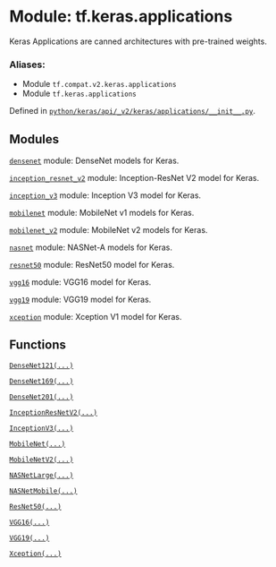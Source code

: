 <div itemscope itemtype="http://developers.google.com/ReferenceObject">
<meta itemprop="name" content="tf.keras.applications" />
<meta itemprop="path" content="Stable" />
</div>

# Module: tf.keras.applications

Keras Applications are canned architectures with pre-trained weights.

### Aliases:

* Module `tf.compat.v2.keras.applications`
* Module `tf.keras.applications`



Defined in [`python/keras/api/_v2/keras/applications/__init__.py`](/code/stable/tensorflow/python/keras/api/_v2/keras/applications/__init__.py).

<!-- Placeholder for "Used in" -->


## Modules

[`densenet`](../../tf/keras/applications/densenet.md) module: DenseNet models for Keras.

[`inception_resnet_v2`](../../tf/keras/applications/inception_resnet_v2.md) module: Inception-ResNet V2 model for Keras.

[`inception_v3`](../../tf/keras/applications/inception_v3.md) module: Inception V3 model for Keras.

[`mobilenet`](../../tf/keras/applications/mobilenet.md) module: MobileNet v1 models for Keras.

[`mobilenet_v2`](../../tf/keras/applications/mobilenet_v2.md) module: MobileNet v2 models for Keras.

[`nasnet`](../../tf/keras/applications/nasnet.md) module: NASNet-A models for Keras.

[`resnet50`](../../tf/keras/applications/resnet50.md) module: ResNet50 model for Keras.

[`vgg16`](../../tf/keras/applications/vgg16.md) module: VGG16 model for Keras.

[`vgg19`](../../tf/keras/applications/vgg19.md) module: VGG19 model for Keras.

[`xception`](../../tf/keras/applications/xception.md) module: Xception V1 model for Keras.

## Functions

[`DenseNet121(...)`](../../tf/keras/applications/DenseNet121.md)

[`DenseNet169(...)`](../../tf/keras/applications/DenseNet169.md)

[`DenseNet201(...)`](../../tf/keras/applications/DenseNet201.md)

[`InceptionResNetV2(...)`](../../tf/keras/applications/InceptionResNetV2.md)

[`InceptionV3(...)`](../../tf/keras/applications/InceptionV3.md)

[`MobileNet(...)`](../../tf/keras/applications/MobileNet.md)

[`MobileNetV2(...)`](../../tf/keras/applications/MobileNetV2.md)

[`NASNetLarge(...)`](../../tf/keras/applications/NASNetLarge.md)

[`NASNetMobile(...)`](../../tf/keras/applications/NASNetMobile.md)

[`ResNet50(...)`](../../tf/keras/applications/ResNet50.md)

[`VGG16(...)`](../../tf/keras/applications/VGG16.md)

[`VGG19(...)`](../../tf/keras/applications/VGG19.md)

[`Xception(...)`](../../tf/keras/applications/Xception.md)

